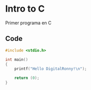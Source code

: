# Intro to C
Primer programa en C


## Code

``` C
#include <stdio.h>

int main()
{
	printf("Hello DigitalRonny!\n");

	return (0);
}
```
